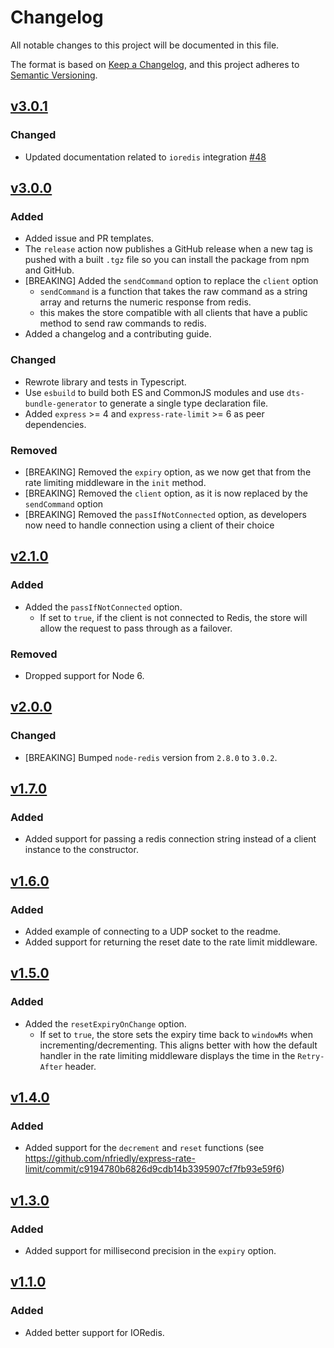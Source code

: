 # Changelog

All notable changes to this project will be documented in this file.

The format is based on [Keep a Changelog](https://keepachangelog.com/en/1.0.0/),
and this project adheres to
[Semantic Versioning](https://semver.org/spec/v2.0.0.html).

## [v3.0.1](https://github.com/wyattjoh/rate-limit-redis/releases/tag/v3.0.1)

### Changed

- Updated documentation related to `ioredis` integration [#48](https://github.com/wyattjoh/rate-limit-redis/pull/48)

## [v3.0.0](https://github.com/wyattjoh/rate-limit-redis/releases/tag/v3.0.0)

### Added

- Added issue and PR templates.
- The `release` action now publishes a GitHub release when a new tag is pushed
  with a built `.tgz` file so you can install the package from npm and GitHub.
- [BREAKING] Added the `sendCommand` option to replace the `client` option
  - `sendCommand` is a function that takes the raw command as a string array and
    returns the numeric response from redis.
  - this makes the store compatible with all clients that have a public method
    to send raw commands to redis.
- Added a changelog and a contributing guide.

### Changed

- Rewrote library and tests in Typescript.
- Use `esbuild` to build both ES and CommonJS modules and use
  `dts-bundle-generator` to generate a single type declaration file.
- Added `express` >= 4 and `express-rate-limit` >= 6 as peer dependencies.

### Removed

- [BREAKING] Removed the `expiry` option, as we now get that from the rate
  limiting middleware in the `init` method.
- [BREAKING] Removed the `client` option, as it is now replaced by the
  `sendCommand` option
- [BREAKING] Removed the `passIfNotConnected` option, as developers now need to
  handle connection using a client of their choice

## [v2.1.0](https://github.com/wyattjoh/rate-limit-redis/releases/tag/v2.1.0)

### Added

- Added the `passIfNotConnected` option.
  - If set to `true`, if the client is not connected to Redis, the store will
    allow the request to pass through as a failover.

### Removed

- Dropped support for Node 6.

## [v2.0.0](https://github.com/wyattjoh/rate-limit-redis/releases/tag/v2.0.0)

### Changed

- [BREAKING] Bumped `node-redis` version from `2.8.0` to `3.0.2`.

## [v1.7.0](https://github.com/wyattjoh/rate-limit-redis/releases/tag/v1.7.0)

### Added

- Added support for passing a redis connection string instead of a client
  instance to the constructor.

## [v1.6.0](https://github.com/wyattjoh/rate-limit-redis/releases/tag/v1.6.0)

### Added

- Added example of connecting to a UDP socket to the readme.
- Added support for returning the reset date to the rate limit middleware.

## [v1.5.0](https://github.com/wyattjoh/rate-limit-redis/releases/tag/v1.5.0)

### Added

- Added the `resetExpiryOnChange` option.
  - If set to `true`, the store sets the expiry time back to `windowMs` when
    incrementing/decrementing. This aligns better with how the default handler
    in the rate limiting middleware displays the time in the `Retry-After`
    header.

## [v1.4.0](https://github.com/wyattjoh/rate-limit-redis/releases/tag/v1.4.0)

### Added

- Added support for the `decrement` and `reset` functions (see
  https://github.com/nfriedly/express-rate-limit/commit/c9194780b6826d9cdb14b3395907cf7fb93e59f6)

## [v1.3.0](https://github.com/wyattjoh/rate-limit-redis/releases/tag/v1.3.0)

### Added

- Added support for millisecond precision in the `expiry` option.

## [v1.1.0](https://github.com/wyattjoh/rate-limit-redis/releases/tag/v1.1.0)

### Added

- Added better support for IORedis.
